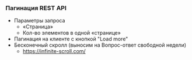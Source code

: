 ### Пагинация REST API

- Параметры запроса
  - «Страница»
  - Кол-во элементов в одной «странице»
- Пагинация на клиенте с кнопкой "Load more"
- Бесконечный скролл (выносим на Вопрос-ответ свободной недели)
  - https://infinite-scroll.com/
